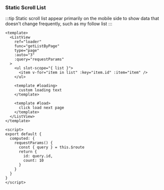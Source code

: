 ### Static Scroll List

<Phone page="page" />

:::tip
Static scroll list appear primarily on the mobile side to show data that doesn't change frequently, such as my follow list
:::

```vue
<template>
  <ListView
    ref="loader"
    func="getListByPage"
    type="page"
    :auto="3"
    :query="requestParams"
  >
    <ul slot-scope="{ list }">
      <item v-for="item in list" :key="item.id" :item="item" />
    </ul>

    <template #loading>
      custom loading text
    </template>
    
    <template #load>
      click load next page
    </template>
  </ListView>
</template>

<script>
export default {
  computed: {
    requestParams() {
      const { query } = this.$route
      return {
        id: query.id,
        count: 10
      }
    }
  }
}
</script>
```
